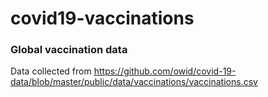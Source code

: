 # covid19-vaccinations

### Global vaccination data

Data collected from https://github.com/owid/covid-19-data/blob/master/public/data/vaccinations/vaccinations.csv
